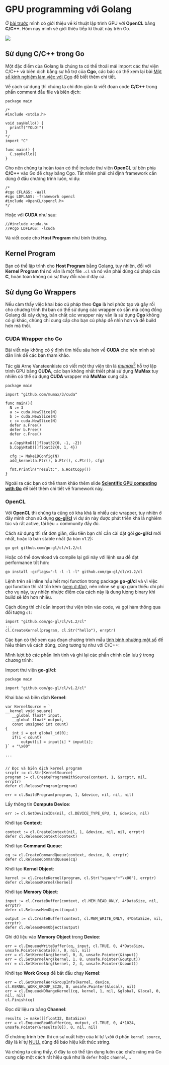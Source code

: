 # GPU programming với Golang

Ở [bài trước](https://huytd.github.io/posts/nhan-ma-tran-2.html) mình có giới thiệu về kĩ thuật lập trình GPU với **OpenCL** bằng **C/C++**. Hôm nay mình sẽ giới thiệu tiếp kĩ thuật này trên Go.

![](https://archive.fosdem.org/2014/schedule/event/hpc_devroom_go/hpc_devroom_go-99c7a0bca25373a544f8d99c7e42526e04c7578bcfa3c45fc3be59fa1ada99ba.png)

## Sử dụng C/C++ trong Go

Một đặc điểm của Golang là chúng ta có thể thoải mái import các thư viện C/C++ và biên dịch bằng sự hỗ trợ của **Cgo**, các bác có thể xem lại bài [Một số kinh nghiệm làm việc với Cgo](https://huytd.github.io/posts/vai-dieu-ve-cgo.html) để biết thêm chi tiết.

Về cách sử dụng thì chúng ta chỉ đơn giản là viết đoạn code **C/C++** trong phần comment đầu file và biên dịch:

```
package main

/*
#include <stdio.h>

void sayHello() {
  printf("YOLO!")
}
*/
import "C"

func main() {
  C.sayHello()
}
```

Cho nên chúng ta hoàn toàn có thể include thư viện **OpenCL** từ bên phía **C/C++** vào Go để chạy bằng Cgo. Tất nhiên phải chỉ định framework cần dùng ở đầu chương trình luôn, ví dụ:

```
/*
#cgo CFLAGS: -Wall
#cgo LDFLAGS: -framework opencl
#include <OpenCL/opencl.h>
*/
```

Hoặc với **CUDA** như sau:

```
//#include <cuda.h>
//#cgo LDFLAGS: -lcuda
```

Và viết code cho **Host Program** như bình thường.

## Kernel Program

Bạn có thể lập trình cho **Host Program** bằng Golang, tuy nhiên, đối với **Kernel Program** thì nó vẫn là một file `.cl` và nó vẫn phải dùng cú pháp của **C**, hoàn toàn không có sự thay đổi nào ở đây cả.

## Sử dụng Go Wrappers

Nếu cảm thấy việc khai báo cú pháp theo **Cgo** là hơi phức tạp và gây rối cho chương trình thì bạn có thể sử dụng các wrapper có sẵn mà cộng đồng Golang đã xây dựng, bản chất các wrapper này vẫn là sử dụng **Cgo** không có gì khác, chúng chỉ cung cấp cho bạn cú pháp dễ nhìn hơn và dễ build hơn mà thôi.

### CUDA Wrapper cho Go

Bài viết này không có ý định tìm hiểu sâu hơn về **CUDA** cho nên mình sẽ dẫn link để các bạn tham khảo. 

Tác giả Arne Vansteenkiste có viết một thư viện tên là [$mumax^{3}$](http://mumax.github.io/index.html) hỗ trợ lập trình GPU bằng **CUDA**, các bạn không nhất thiết phải sử dụng **MuMax** tuy nhiên có thể sử dụng **CUDA** wrapper mà **MuMax** cung cấp.

```
package main

import "github.com/mumax/3/cuda"

func main(){
  N := 3
  a := cuda.NewSlice(N)
  b := cuda.NewSlice(N)
  c := cuda.NewSlice(N)
  defer a.Free()
  defer b.Free()
  defer c.Free()

  a.CopyHtoD([]float32{0, -1, -2})
  b.CopyHtoD([]float32{0, 1, 4})

  cfg := Make1DConfig(N)
  add_kernel(a.Ptr(), b.Ptr(), c.Ptr(), cfg)

  fmt.Println("result:", a.HostCopy())
}
```

Ngoài ra các bạn có thể tham khảo thêm slide [**Scientific GPU computing with Go**](https://hpcugent.github.io/easybuild/files/FOSDEM14/FOSDEM14_HPC_devroom_14_GoCUDA.pdf) để biết thêm chi tiết về framework này.

### OpenCL

Với **OpenCL** thì chúng ta cũng có kha khá là nhiều các wrapper, tuy nhiên ở đây mình chọn sử dụng [**go-gl/cl**](https://github.com/go-gl/cl) vì dự án này được phát triển khá là nghiêm túc và rất active, tài liệu + community đầy đủ. 

Cách sử dụng thì rất đơn giản, đầu tiên bạn chỉ cần cài đặt gói **go-gl/cl** mới nhất, hoặc là bản stable nhất (là bản v1.2):

```
go get github.com/go-gl/cl/v1.2/cl
```

Hoặc có thể download và compile lại gói này với lệnh sau để đạt performance tốt hơn:

```
go install -gcflags="-l -l -l -l" github.com/go-gl/cl/v1.2/cl
```

Lệnh trên sẽ inline hầu hết mọi function trong package **go-gl/cl** và vì việc gọi function thì rất tốn kém ([xem ở đây](http://dave.cheney.net/2014/06/07/five-things-that-make-go-fast)), nên inline sẽ giúp giảm thiểu chi phí cho vụ này, tuy nhiên nhược điểm của cách này là dung lượng binary khi build sẽ lớn hơn nhiều.

Cách dùng thì chỉ cần import thư viện trên vào code, và gọi hàm thông qua đối tượng `cl`:

```
import "github.com/go-gl/cl/v1.2/cl"
...
cl.CreateKernel(program, cl.Str("hello"), errptr)
```

Các bạn có thể xem qua đoạn chương trình mẫu [tính bình phương một số](https://github.com/go-gl/cl/blob/master/sample/square/square.go) để hiểu thêm về cách dùng, cũng tương tự như với C/C++:

Mình lượt bỏ các phần linh tinh và ghi lại các phần chính cần lưu ý trong chương trình:

Import thư viện **go-gl/cl**:

```
package main

import "github.com/go-gl/cl/v1.2/cl"
```

Khai báo và biên dịch **Kernel**:

```
var KernelSource = `
__kernel void square(
   __global float* input,
   __global float* output,
   const unsigned int count)
{
   int i = get_global_id(0);
   if(i < count)
	   output[i] = input[i] * input[i];
}` + "\x00"

...


// Đọc và biên dịch kernel program
srcptr := cl.Str(KernelSource)
program := cl.CreateProgramWithSource(context, 1, &srcptr, nil, errptr)
defer cl.ReleaseProgram(program)

err = cl.BuildProgram(program, 1, &device, nil, nil, nil)
```

Lấy thông tin **Compute Device**:

```
err := cl.GetDeviceIDs(nil, cl.DEVICE_TYPE_GPU, 1, &device, nil)
```

Khởi tạo **Context**:

```
context := cl.CreateContext(nil, 1, &device, nil, nil, errptr)
defer cl.ReleaseContext(context)
```

Khởi tạo **Command Queue**:

```
cq := cl.CreateCommandQueue(context, device, 0, errptr)
defer cl.ReleaseCommandQueue(cq)
```
  
Khởi tạo **Kernel Object**:

```
kernel := cl.CreateKernel(program, cl.Str("square"+"\x00"), errptr)
defer cl.ReleaseKernel(kernel)
```

Khởi tạo **Memory Object**:

```
input := cl.CreateBuffer(context, cl.MEM_READ_ONLY, 4*DataSize, nil, errptr)
defer cl.ReleaseMemObject(input)

output := cl.CreateBuffer(context, cl.MEM_WRITE_ONLY, 4*DataSize, nil, errptr)
defer cl.ReleaseMemObject(output)
```

Ghi dữ liệu vào **Memory Object** trong **Device**:

```
err = cl.EnqueueWriteBuffer(cq, input, cl.TRUE, 0, 4*DataSize, unsafe.Pointer(&data[0]), 0, nil, nil)
err = cl.SetKernelArg(kernel, 0, 8, unsafe.Pointer(&input))
err = cl.SetKernelArg(kernel, 1, 8, unsafe.Pointer(&output))
err = cl.SetKernelArg(kernel, 2, 4, unsafe.Pointer(&count))
```

Khởi tạo **Work Group** để bắt đầu chạy **Kernel**: 

```
err = cl.GetKernelWorkGroupInfo(kernel, device, cl.KERNEL_WORK_GROUP_SIZE, 8, unsafe.Pointer(&local), nil)
err = cl.EnqueueNDRangeKernel(cq, kernel, 1, nil, &global, &local, 0, nil, nil)
cl.Finish(cq)
```

Đọc dữ liệu ra bằng **Channel**:

```
results := make([]float32, DataSize)
err = cl.EnqueueReadBuffer(cq, output, cl.TRUE, 0, 4*1024, unsafe.Pointer(&results[0]), 0, nil, nil)
```

Ở chương trình trên thì có sự xuất hiện của kí tự `\x00` ở phần `kernel source`, đây là kí tự [NULL](https://en.m.wikipedia.org/wiki/Null_character) dùng để báo hiệu kết thúc string. 

Và chúng ta cũng thấy, ở đây ta có thể tận dụng luôn các chức năng mà Go cung cấp một cách rất hiệu quả như là `defer` hoặc `channel`,...
